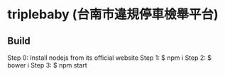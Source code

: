 # triplebaby (台南市違規停車檢舉平台)

## Build

Step 0: Install nodejs from its official website
Step 1: $ npm i
Step 2: $ bower i
Step 3: $ npm start


